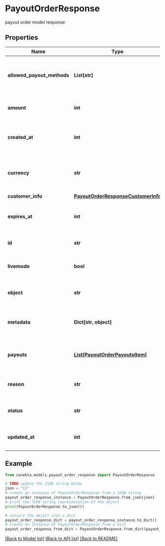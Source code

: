 # PayoutOrderResponse

payout order model response

## Properties

Name | Type | Description | Notes
------------ | ------------- | ------------- | -------------
**allowed_payout_methods** | **List[str]** | The payout methods that are allowed for the payout order. | 
**amount** | **int** | The amount of the payout order. | 
**created_at** | **int** | The creation date of the payout order. | 
**currency** | **str** | The currency in which the payout order is made. | [default to 'MXN']
**customer_info** | [**PayoutOrderResponseCustomerInfo**](PayoutOrderResponseCustomerInfo.md) |  | 
**expires_at** | **int** | The expiration date of the payout order. | [optional] 
**id** | **str** | The id of the payout order. | 
**livemode** | **bool** | The live mode of the payout order. | 
**object** | **str** | The object of the payout order. | 
**metadata** | **Dict[str, object]** | The metadata of the payout order. | [optional] 
**payouts** | [**List[PayoutOrderPayoutsItem]**](PayoutOrderPayoutsItem.md) | The payout information of the payout order. | 
**reason** | **str** | The reason for the payout order. | 
**status** | **str** | The status of the payout order. | [optional] 
**updated_at** | **int** | The update date of the payout order. | 

## Example

```python
from conekta.models.payout_order_response import PayoutOrderResponse

# TODO update the JSON string below
json = "{}"
# create an instance of PayoutOrderResponse from a JSON string
payout_order_response_instance = PayoutOrderResponse.from_json(json)
# print the JSON string representation of the object
print(PayoutOrderResponse.to_json())

# convert the object into a dict
payout_order_response_dict = payout_order_response_instance.to_dict()
# create an instance of PayoutOrderResponse from a dict
payout_order_response_from_dict = PayoutOrderResponse.from_dict(payout_order_response_dict)
```
[[Back to Model list]](../README.md#documentation-for-models) [[Back to API list]](../README.md#documentation-for-api-endpoints) [[Back to README]](../README.md)


